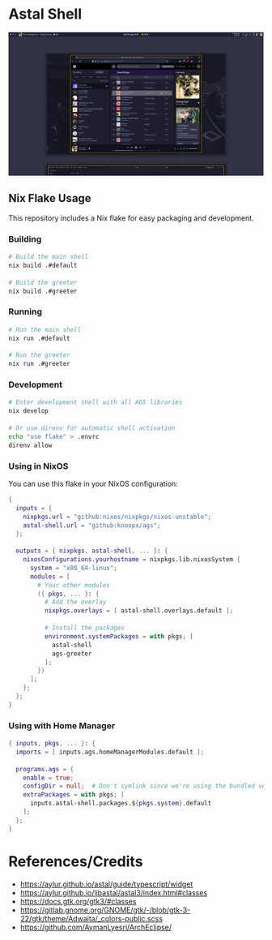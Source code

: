 # Astal Shell

![Astal Shell](./screenshot.png)

## Nix Flake Usage

This repository includes a Nix flake for easy packaging and development.

### Building

```bash
# Build the main shell
nix build .#default

# Build the greeter
nix build .#greeter
```

### Running

```bash
# Run the main shell
nix run .#default

# Run the greeter
nix run .#greeter
```

### Development

```bash
# Enter development shell with all AGS libraries
nix develop

# Or use direnv for automatic shell activation
echo "use flake" > .envrc
direnv allow
```

### Using in NixOS

You can use this flake in your NixOS configuration:

```nix
{
  inputs = {
    nixpkgs.url = "github:nixos/nixpkgs/nixos-unstable";
    astal-shell.url = "github:knoopx/ags";
  };

  outputs = { nixpkgs, astal-shell, ... }: {
    nixosConfigurations.yourhostname = nixpkgs.lib.nixosSystem {
      system = "x86_64-linux";
      modules = [
        # Your other modules
        ({ pkgs, ... }: {
          # Add the overlay
          nixpkgs.overlays = [ astal-shell.overlays.default ];

          # Install the packages
          environment.systemPackages = with pkgs; [
            astal-shell
            ags-greeter
          ];
        })
      ];
    };
  };
}
```

### Using with Home Manager

```nix
{ inputs, pkgs, ... }: {
  imports = [ inputs.ags.homeManagerModules.default ];

  programs.ags = {
    enable = true;
    configDir = null;  # Don't symlink since we're using the bundled version
    extraPackages = with pkgs; [
      inputs.astal-shell.packages.${pkgs.system}.default
    ];
  };
}
```

# References/Credits

- https://aylur.github.io/astal/guide/typescript/widget
- https://aylur.github.io/libastal/astal3/index.html#classes
- https://docs.gtk.org/gtk3/#classes
- https://gitlab.gnome.org/GNOME/gtk/-/blob/gtk-3-22/gtk/theme/Adwaita/_colors-public.scss
- https://github.com/AymanLyesri/ArchEclipse/
